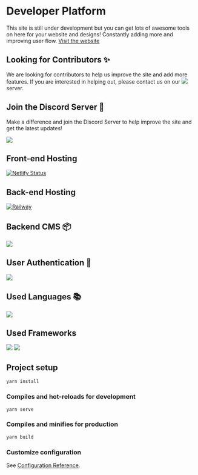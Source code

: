 # Developer Platform

This site is still under development but you can get lots of awesome tools on here for your website and designs! 
Constantly adding more and improving user flow.
<a href="https://developerplatform.net/" target="_blank">Visit the website</a>
## Looking for Contributors ✨
We are looking for contributors to help us improve the site and add more features. If you are interested in helping out, please contact us on our <a href="https://discord.com/invite/3nfeEgcYgh" target="_blank"><img src="https://img.shields.io/badge/Discord-5865F2.svg?style=for-the-badge&logo=Discord&logoColor=white"/></a> server.

## Join the Discord Server 🎉
Make a difference and join the Discord Server to help improve the site and get the latest updates!

<a href="https://discord.com/invite/3nfeEgcYgh" target="_blank"><img src="https://img.shields.io/badge/Discord-5865F2.svg?style=for-the-badge&logo=Discord&logoColor=white"/></a>

## Front-end Hosting
[![Netlify Status](https://api.netlify.com/api/v1/badges/2b59b341-4ba0-4c1d-8159-e0b8b49752f5/deploy-status)](https://app.netlify.com/sites/developerplatform/deploys)


## Back-end Hosting
[![Railway](https://img.shields.io/badge/Railway-0B0D0E.svg?style=for-the-badge&logo=Railway&logoColor=white)](https://railway.app/)

## Backend CMS 📦
<img src="https://img.shields.io/badge/Strapi-2F2E8B.svg?style=for-the-badge&logo=Strapi&logoColor=white"/>

## User Authentication 🔐
<img src="https://img.shields.io/badge/Firebase-FFCA28.svg?style=for-the-badge&logo=Firebase&logoColor=black">

## Used Languages 📚
<img src="https://img.shields.io/badge/JavaScript-F7DF1E.svg?style=for-the-badge&logo=JavaScript&logoColor=black">

## Used Frameworks
<img src="https://img.shields.io/badge/Vue.js-4FC08D.svg?style=for-the-badge&logo=vuedotjs&logoColor=white">
<img src="https://img.shields.io/badge/Node.js-339933.svg?style=for-the-badge&logo=nodedotjs&logoColor=white">

## Project setup
```
yarn install
```

### Compiles and hot-reloads for development
```
yarn serve
```

### Compiles and minifies for production
```
yarn build
```

### Customize configuration
See [Configuration Reference](https://cli.vuejs.org/config/).
